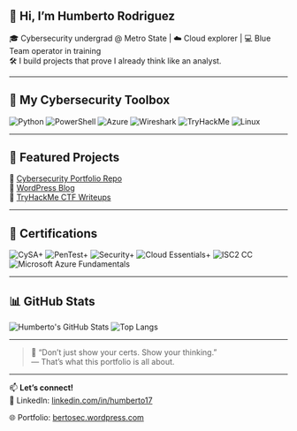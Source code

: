 ## 👋 Hi, I’m Humberto Rodriguez

🎓 Cybersecurity undergrad @ Metro State | ☁️ Cloud explorer | 💻 Blue Team operator in training  
🛠️ I build projects that prove I already think like an analyst.

---

## 🧰 My Cybersecurity Toolbox

![Python](https://img.shields.io/badge/Python-3776AB?style=flat&logo=python&logoColor=white)
![PowerShell](https://img.shields.io/badge/PowerShell-5391FE?style=flat&logo=windows&logoColor=white)
![Azure](https://img.shields.io/badge/Azure-0078D4?style=flat&logo=microsoftazure&logoColor=white)
![Wireshark](https://img.shields.io/badge/Wireshark-1679A7?style=flat&logo=wireshark&logoColor=white)
![TryHackMe](https://img.shields.io/badge/TryHackMe-212C42?style=flat&logo=tryhackme&logoColor=red)
![Linux](https://img.shields.io/badge/Linux-FCC624?style=flat&logo=linux&logoColor=black)

---

## 📂 Featured Projects

🔹 [Cybersecurity Portfolio Repo](https://github.com/Selipe7/Cybersecurity-Portfolio)  
🔹 [WordPress Blog](https://bertosec.wordpress.com)  
🔹 [TryHackMe CTF Writeups](https://github.com/Selipe7/Cybersecurity-Portfolio/tree/main/CTF-Solutions)

---

## 📜 Certifications
![CySA+](https://img.shields.io/badge/CompTIA-CySA%2B-003399?style=flat&logo=comptia&logoColor=white)
![PenTest+](https://img.shields.io/badge/CompTIA-PenTest%2B-E60028?style=flat&logo=comptia&logoColor=white)
![Security+](https://img.shields.io/badge/CompTIA-Security%2B-E21836?style=flat&logo=comptia&logoColor=white)
![Cloud Essentials+](https://img.shields.io/badge/CompTIA-Cloud%20Essentials%2B-80C9FF?style=flat&logo=comptia&logoColor=white)
![ISC2 CC](https://img.shields.io/badge/ISC2-Certified_in_Cybersecurity-00A5E0?style=flat&logo=ISC2&logoColor=white)
![Microsoft Azure Fundamentals](https://img.shields.io/badge/AZ--900-Azure_Fundamentals-0078D4?style=flat&logo=microsoftazure&logoColor=white)



---

## 📊 GitHub Stats

![Humberto's GitHub Stats](https://github-readme-stats.vercel.app/api?username=Selipe7&show_icons=true&theme=github_dark)
![Top Langs](https://github-readme-stats.vercel.app/api/top-langs/?username=Selipe7&layout=compact&theme=github_dark)

---

> 🧠 “Don’t just show your certs. Show your thinking.”  
> — That’s what this portfolio is all about.

---

📫 **Let’s connect!**  
💼 LinkedIn: [linkedin.com/in/humberto17](https://linkedin.com/in/humberto17)  

🌐 Portfolio: [bertosec.wordpress.com](https://bertosec.wordpress.com)
